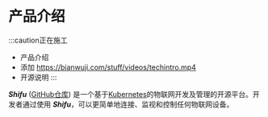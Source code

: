 # 产品介绍

:::caution正在施工
- 产品介绍
- 添加 https://bianwuji.com/stuff/videos/techintro.mp4
- 开源说明
:::

***Shifu*** ([GitHub仓库](https://github.com/Edgenesis/shifu)) 是一个基于[Kubernetes](https://kubernetes.io/)的物联网开发及管理的开源平台。开发者通过使用 ***Shifu***，可以更简单地连接、监视和控制任何物联网设备。



